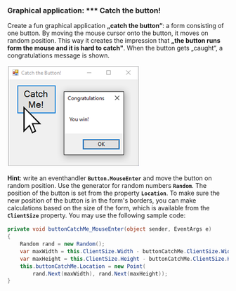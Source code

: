 ### Graphical application: \*\*\* Catch the button!

Create a fun graphical application **„catch the button“**: a form consisting of one button. By moving the mouse cursor onto the button, it moves on random position. This way it creates the impression that **„the button runs form the mouse and it is hard to catch"**. When the button gets „caught“, a congratulations message is shown.

![](/assets/chapter-2-images/14.Catch-the-button-01.png)

**Hint**: write an eventhandler **``Button.MouseEnter``** and move the button on random position. Use the generator for random numbers **``Random``**. The position of the button is set from the property **``Location``**. To make sure the new position of the button is in the form's borders, you can make calculations based on the size of the form, which is available from the **``ClientSize``** property. You may use the following sample code:

```csharp
private void buttonCatchMe_MouseEnter(object sender, EventArgs e)
{
    Random rand = new Random();
    var maxWidth = this.ClientSize.Width - buttonCatchMe.ClientSize.Width;
    var maxHeight = this.ClientSize.Height - buttonCatchMe.ClientSize.Height;
    this.buttonCatchMe.Location = new Point(
        rand.Next(maxWidth), rand.Next(maxHeight));
}
```